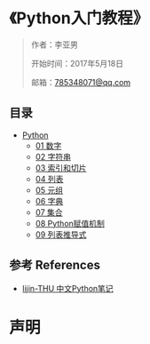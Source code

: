 # 《Python入门教程》

> 作者：李亚男
>
> 开始时间：2017年5月18日
>
> 邮箱：785348071@qq.com

## 目录
- [Python](01-python)
   - [01 数字](01-python/01.01-numbers.md)
   - [02 字符串](01-python/01.02-string.md)
   - [03 索引和切片](01-python/01.03-index_slice.md)
   - [04 列表](01-python/01.04-list.md)
   - [05 元组](01-python/01.05-tuple.md)
   - [06 字典](01-python/01.06-dictionary.md)
   - [07 集合](01-python/01.07-set.md)
   - [08 Python赋值机制](01-python/01.08-assignment.md)
   - [09 列表推导式](01-python/01.09-list_derivation.md)

## 参考 References
- [lijin-THU 中文Python笔记](https://github.com/lijin-THU/notes-python)

# 声明
